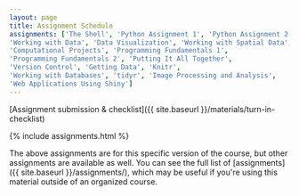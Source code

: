 ```yaml
---
layout: page
title: Assignment Schedule
assignments: ['The Shell', 'Python Assignment 1', 'Python Assignment 2',
'Working with Data', 'Data Visualization', 'Working with Spatial Data',
'Computational Projects', 'Programming Fundamentals 1',
'Programming Fundamentals 2', 'Putting It All Together',
'Version Control', 'Getting Data', 'Knitr',
'Working with Databases', 'tidyr', 'Image Processing and Analysis',
'Web Applications Using Shiny']
---
```


[Assignment submission & checklist]({{ site.baseurl }}/materials/turn-in-checklist)

{% include assignments.html %}

The above assignments are for this specific version of the course, but other
assignments are available as well. You can see the full list of
[assignments]({{ site.baseurl }}/assignments/), which may be useful if you're using this material
outside of an organized course.

<!-- Schedule Management
- Update the `assignments:` list with `title:` from `assignments/` files. 
- Add 'Template' to `assignments:` to view the course template from `docs/`. 
- The remaining content should be left AS IS.
-->
